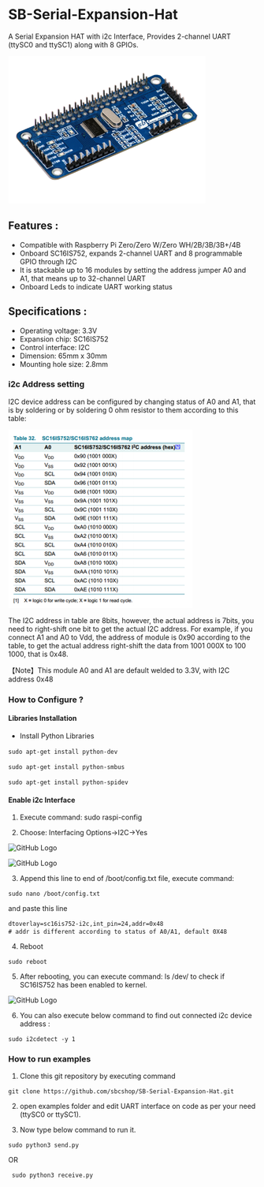 # SB-Serial-Expansion-Hat
A Serial Expansion HAT with i2c Interface, Provides 2-channel UART (ttySC0 and ttySC1) along with 8 GPIOs.

<img src="/images/product_pic.png" height="300" width="400" />

## Features :
* Compatible with Raspberry Pi Zero/Zero W/Zero WH/2B/3B/3B+/4B
* Onboard SC16IS752, expands 2-channel UART and 8 programmable GPIO through I2C
* It is stackable up to 16 modules by setting the address jumper A0 and A1, that means up to 32-channel UART
* Onboard Leds to indicate UART working status 

## Specifications : 
* Operating voltage: 3.3V
* Expansion chip: SC16IS752
* Control interface: I2C
* Dimension: 65mm x 30mm
* Mounting hole size: 2.8mm

### i2c Address setting
I2C device address can be configured by changing status of A0 and A1, that is by soldering
or by soldering 0 ohm resistor to them according to this table:

![GitHub Logo](/images/i2c_address_setting.PNG)

The I2C address in table are 8bits, however, the actual address is 7bits, you need to right-shift one bit to get the actual I2C address.
For example, if you connect A1 and A0 to Vdd, the address of module is 0x90 according to the table, to get the actual address
right-shift the data from 1001 000X to 100 1000, that is 0x48.

【Note】This module A0 and A1 are default welded to 3.3V, with I2C address 0x48

### How to Configure ?

#### Libraries Installation

* Install Python Libraries

```sudo apt-get install python-dev ```

```sudo apt-get install python-smbus ```

```sudo apt-get install python-spidev ```

#### Enable i2c Interface

1. Execute command: sudo raspi-config

2. Choose: Interfacing Options->I2C->Yes

![GitHub Logo](/images/i2c_enable1.PNG)

![GitHub Logo](/images/i2c_enable2.PNG)

3. Append this line to end of /boot/config.txt file, execute command:
```
sudo nano /boot/config.txt
```
and paste this line

```
dtoverlay=sc16is752-i2c,int_pin=24,addr=0x48
# addr is different according to status of A0/A1, default 0X48
```
4. Reboot
```
sudo reboot
```
5. After rebooting, you can execute command: ls /dev/ to check if SC16IS752 has been enabled to kernel.

![GitHub Logo](/images/ls_dev.png)

6. You can also execute below command to find out connected i2c device address :
```
sudo i2cdetect -y 1
```

### How to run examples
 1. Clone this git repository by executing command 
 
 ```
 git clone https://github.com/sbcshop/SB-Serial-Expansion-Hat.git
 ```
 2. open examples folder and edit UART interface on code as per your need (ttySC0 or ttySC1).
 
 3. Now type below command to run it.
 ```
 sudo python3 send.py
 ```
 OR
 ```
  sudo python3 receive.py
  ```






